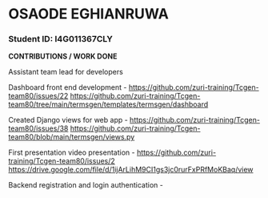 # OSAODE EGHIANRUWA

### Student ID: I4G011367CLY

**CONTRIBUTIONS / WORK DONE**

Assistant team lead for developers

Dashboard front end development - https://github.com/zuri-training/Tcgen-team80/issues/22
https://github.com/zuri-training/Tcgen-team80/tree/main/termsgen/templates/termsgen/dashboard

Created Django views for web app - https://github.com/zuri-training/Tcgen-team80/issues/38
https://github.com/zuri-training/Tcgen-team80/blob/main/termsgen/views.py

First presentation video presentation - https://github.com/zuri-training/Tcgen-team80/issues/2
https://drive.google.com/file/d/1ijArLihM9CI1gs3jc0rurFxPRfMoKBaq/view

Backend registration and login authentication - 


